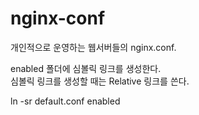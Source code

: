 # nginx-conf

개인적으로 운영하는 웹서버들의 nginx.conf.

enabled 폴더에 심볼릭 링크를 생성한다.\
심볼릭 링크를 생성할 때는 Relative 링크를 쓴다.
  
  ln -sr default.conf enabled

